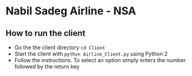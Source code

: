 # Nabil Sadeg Airline - NSA

## How to run the client
* Go the the client directory `cd Client`
* Start the client with `python Airline_Client.py` using Python 2
* Follow the instructions. To select an option simply enters the number followed by the return key
